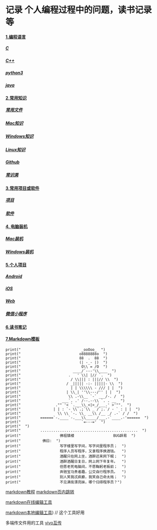 # 记录 个人编程过程中的问题，读书记录等

#### [1.编程语言](language/)

   ##### [C](language/c.md)

   ##### [C++](language/cpp.md)

   ##### [python3](language/python3.md)

   ##### [java](language/java.md)

#### [2.常用知识](common/)

##### [常用文件](common/common_file.md)

##### [Mac知识](common/common_mac.md)

##### [Windows知识](common/common_win.md)

##### [Linux知识](common/common_linux.md)

##### [Github](common/common_github.md)

##### [常识类](common/common_sense.md)

#### [3.常用项目或软件](projection&software)

##### [项目](projection&software/projection.md)

##### [软件](projection&software/software.md)

#### [4. 电脑装机](installation)

##### [Mac装机](installation/installation_mac.md)

##### [Windows装机](installation/installation_win.md)

#### [5.个人项目](personalprojection/)

##### [Android](personalprojection/android.md)

##### [iOS](personalprojection/ios.md)

##### [Web](personalprojection/web.md)

##### [微信小程序](personalprojection/wechat_miniapp.md)

#### [6.读书笔记](notes/)

#### [7.Markdown模板](markdownmodel/markdown.md)











```
print("                            _ooOoo_  ")
print("                           o8888888o  ")
print("                           88  .  88  ")
print("                           (| -_- |)  ")
print("                            O\\ = /O  ")
print("                        ____/`---'\\____  ")
print("                      .   ' \\| |// `.  ")
print("                       / \\||| : |||// \\  ")
print("                     / _||||| -:- |||||- \\  ")
print("                       | | \\\\\\ - /// | |  ")
print("                     | \\_| ''\\---/'' | |  ")
print("                      \\ .-\\__ `-` ___/-. /  ")
print("                   ___`. .' /--.--\\ `. . __  ")
print("                ."" '< `.___\\_<|>_/___.' >'"".  ")
print("               | | : `- \\`.;`\\ _ /`;.`/ - ` : | |  ")
print("                 \\ \\ `-. \\_ __\\ /__ _/ .-` / /  ")
print("         ======`-.____`-.___\\_____/___.-`____.-'======  ")
print("                            `=---='  ")
print("  ")
print("         .............................................  ")
print("                  佛祖镇楼                  BUG辟易  ")
print("          佛曰:  ")
print("                  写字楼里写字间，写字间里程序员；  ")
print("                  程序人员写程序，又拿程序换酒钱。  ")
print("                  酒醒只在网上坐，酒醉还来网下眠；  ")
print("                  酒醉酒醒日复日，网上网下年复年。  ")
print("                  但愿老死电脑间，不愿鞠躬老板前；  ")
print("                  奔驰宝马贵者趣，公交自行程序员。  ")
print("                  别人笑我忒疯癫，我笑自己命太贱；  ")
print("                  不见满街漂亮妹，哪个归得程序员？")
```

[markdown教程](https://www.runoob.com/markdown/md-tutorial.html) [markdown页内跳转](https://www.cnblogs.com/JohnTsai/p/4027229.html)

[markdown在线编辑工具](https://pandao.github.io/editor.md/)

[markdown本地编辑工具](https://typora.io/)) // 这个工具好用

多端传文件用的工具 [vivo互传](http://pc.vivo.com/#backup)

